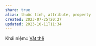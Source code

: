 ```yaml
---
share: true
alias: thuộc tính, attribute, property
created: 2023-07-25T20:27
updated: 2023-10-11T11:34
---
```

Khái niệm:: [Vật thể](../../../../%CE%9E%20Kh%C3%A1i%20ni%E1%BB%87m/V%E1%BA%ADt%20th%E1%BB%83.md)
